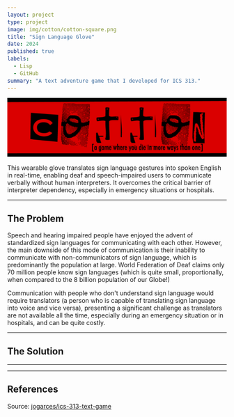 ```yaml
---
layout: project
type: project
image: img/cotton/cotton-square.png
title: "Sign Language Glove"
date: 2024
published: true
labels:
  - Lisp
  - GitHub
summary: "A text adventure game that I developed for ICS 313."
---
```


<img class="img-fluid" src="../img/cotton/cotton-header.png">

This wearable glove translates sign language gestures into spoken English in real-time, enabling deaf and speech-impaired users to communicate verbally without human interpreters. It overcomes the critical barrier of interpreter dependency, especially in emergency situations or hospitals.

<hr>

## The Problem

Speech and hearing impaired people have enjoyed the advent of standardized sign languages for communicating with each other. However, the main downside of this mode of communication is their inability to communicate with non-communicators of sign language, which is predominantly the population at large. World Federation of Deaf claims only 70 million people know sign languages (which is quite small, proportionally, when compared to the 8 billion population of our Globe!)

Communication with people who don't understand sign language would require translators (a person who is capable of translating sign language into voice and vice versa), presenting a significant challenge as translators are not available all the time, especially during an emergency situation or in hospitals, and can be quite costly.

<hr>

## The Solution

<hr>


<hr>

## References

Source: <a href="https://github.com/jogarces/ics-313-text-game"><i class="large github icon "></i>jogarces/ics-313-text-game</a>
